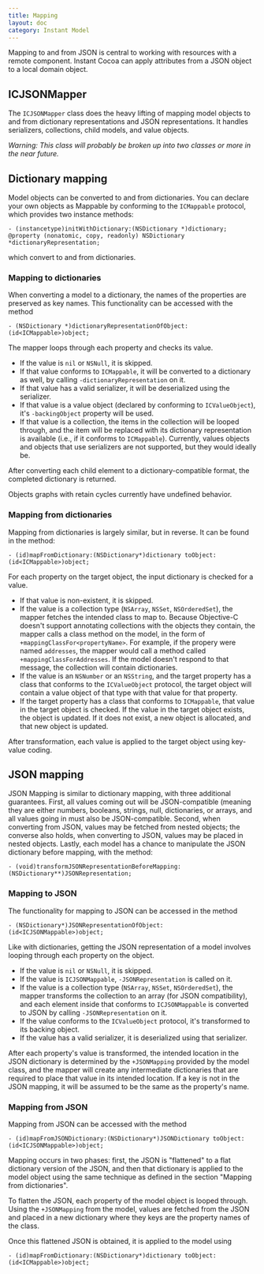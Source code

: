 ```yaml
---
title: Mapping
layout: doc
category: Instant Model
---
```



Mapping to and from JSON is central to working with resources with a remote component. Instant Cocoa can apply attributes from a JSON object to a local domain object.

## ICJSONMapper

The `ICJSONMapper` class does the heavy lifting of mapping model objects to and from dictionary representations and JSON representations. It handles serializers, collections, child models, and value objects.

*Warning: This class will probably be broken up into two classes or more in the near future.*

## Dictionary mapping

Model objects can be converted to and from dictionaries. You can declare your own objects as Mappable by conforming to the `ICMappable` protocol, which provides two instance methods:

	- (instancetype)initWithDictionary:(NSDictionary *)dictionary;
	@property (nonatomic, copy, readonly) NSDictionary *dictionaryRepresentation;

which convert to and from dictionaries.

### Mapping to dictionaries

When converting a model to a dictionary, the names of the properties are preserved as key names. This functionality can be accessed with the method

	- (NSDictionary *)dictionaryRepresentationOfObject:(id<ICMappable>)object;

The mapper loops through each property and checks its value.

* If the value is `nil` or `NSNull`, it is skipped.
* If that value conforms to `ICMappable`, it will be converted to a dictionary as well, by calling `-dictionaryRepresentation` on it.
* If that value has a valid serializer, it will be deserialized using the serializer.
* If that value is a value object (declared by conforming to `ICValueObject`), it's `-backingObject` property will be used.
* If that value is a collection, the items in the collection will be looped through, and the item will be replaced with its dictionary representation is available (i.e., if it conforms to `ICMappable`). Currently, values objects and objects that use serializers are not supported, but they would ideally be.

After converting each child element to a dictionary-compatible format, the completed dictionary is returned.

Objects graphs with retain cycles currently have undefined behavior.

### Mapping from dictionaries

Mapping from dictionaries is largely similar, but in reverse. It can be found in the method:

	- (id)mapFromDictionary:(NSDictionary*)dictionary toObject:(id<ICMappable>)object;

For each property on the target object, the input dictionary is checked for a value.

* If that value is non-existent, it is skipped.
* If the value is a collection type (`NSArray`, `NSSet`, `NSOrderedSet`), the mapper fetches the intended class to map to. Because Objective-C doesn't support annotating collections with the objects they contain, the mapper calls a class method on the model, in the form of `+mappingClassFor<propertyName>`. For example, if the propery were named `addresses`, the mapper would call a method called `+mappingClassForAddresses`. If the model doesn't respond to that message, the collection will contain dictionaries.
* If the value is an `NSNumber` or an `NSString`, and the target property has a class that conforms to the `ICValueObject` protocol, the target object will contain a value object of that type with that value for that property.
* If the target property has a class that conforms to `ICMappable`, that value in the target object is checked. If the value in the target object exists, the object is updated. If it does not exist, a new object is allocated, and that new object is updated.

After transformation, each value is applied to the target object using key-value coding.

## JSON mapping

JSON Mapping is similar to dictionary mapping, with three additional guarantees. First, all values coming out will be JSON-compatible (meaning they are either numbers, booleans, strings, null, dictionaries, or arrays, and all values going in must also be JSON-compatible. Second, when converting from JSON, values may be fetched from nested objects; the converse also holds, when converting to JSON, values may be placed in nested objects. Lastly, each model has a chance to manipulate the JSON dictionary before mapping, with the method:

	- (void)transformJSONRepresentationBeforeMapping:(NSDictionary**)JSONRepresentation;

### Mapping to JSON

The functionality for mapping to JSON can be accessed in the method

	- (NSDictionary*)JSONRepresentationOfObject:(id<ICJSONMappable>)object;

Like with dictionaries, getting the JSON representation of a model involves looping through each property on the object.

* If the value is `nil` or `NSNull`, it is skipped.
* If the value is `ICJSONMappable`, `-JSONRepresentation` is called on it.
* If the value is a collection type (`NSArray`, `NSSet`, `NSOrderedSet`), the mapper transforms the collection to an array (for JSON compatibility), and each element inside that conforms to `ICJSONMappable` is converted to JSON by calling `-JSONRepresentation` on it.
* If the value conforms to the `ICValueObject` protocol, it's transformed to its backing object.
* If the value has a valid serializer, it is deserialized using that serializer.

After each property's value is transformed, the intended location in the JSON dictionary is determined by the `+JSONMapping` provided by the model class, and the mapper will create any intermediate dictionaries that are required to place that value in its intended location. If a key is not in the JSON mapping, it will be assumed to be the same as the property's name.

### Mapping from JSON

Mapping from JSON can be accessed with the method

	- (id)mapFromJSONDictionary:(NSDictionary*)JSONDictionary toObject:(id<ICJSONMappable>)object;

Mapping occurs in two phases: first, the JSON is "flattened" to a flat dictionary version of the JSON, and then that dictionary is applied to the model object using the same technique as defined in the section "Mapping from dictionaries".

To flatten the JSON, each property of the model object is looped through. Using the `+JSONMapping` from the model, values are fetched from the JSON and placed in a new dictionary where they keys are the property names of the class.

Once this flattened JSON is obtained, it is applied to the model using

	- (id)mapFromDictionary:(NSDictionary*)dictionary toObject:(id<ICMappable>)object;



